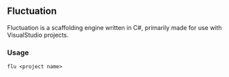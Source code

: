 ## Fluctuation

Fluctuation is a scaffolding engine written in C#, primarily made for use with VisualStudio projects.

### Usage

    flu <project name>